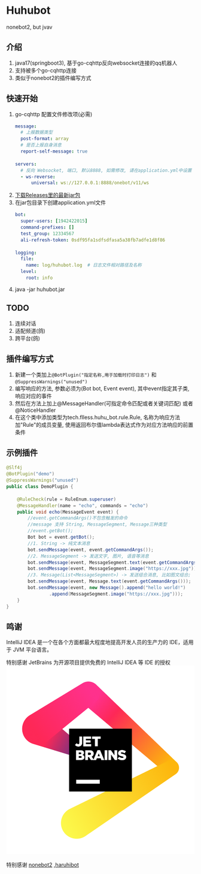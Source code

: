 # Huhubot
nonebot2, but jvav

## 介绍
1. java17(springboot3), 基于go-cqhttp反向websocket连接的qq机器人
2. 支持被多个go-cqhttp连接
3. 类似于nonebot2的插件编写方式

## 快速开始
1. go-cqhttp 配置文件修改项(必需)
    ```yaml
    message:
      # 上报数据类型
      post-format: array
      # 是否上报自身消息
      report-self-message: true
    
    servers:
      # 反向 Websocket, 端口, 默认8888, 如需修改, 请在application.yml中设置
      - ws-reverse:
          universal: ws://127.0.0.1:8888/onebot/v11/ws
    
    ```
2. [下载Releases里的最新jar包](https://github.com/fllessntt/huhu_bot/releases/download/springboot3.16/huhubot-1.0.0.jar)
3. 在jar包目录下创建application.yml文件
    ```yaml
    bot:
      super-users: [1942422015]
      command-prefixes: []
      test_group: 12334567
      ali-refresh-token: 0sdf95fa1sdfsdfasa5a38fb7adfe1d8f86
    
    logging:
      file:
        name: log/huhubot.log  # 日志文件相对路径及名称
      level:
        root: info
    ```
4. java -jar huhubot.jar 

## TODO
1. 连续对话
2. 适配频道(鸽)
3. 跨平台(鸽)


## 插件编写方式
1. 新建一个类加上`@BotPlugin("指定名称,用于加载时打印日志")` 和 `@SuppressWarnings("unused")`
2. 编写响应的方法, 参数必须为(Bot bot, Event event), 其中event指定其子类, 响应对应的事件
3. 然后在方法上加上@MessageHandler(可指定命令匹配或者关键词匹配) 或者 @NoticeHandler
4. 在这个类中添加类型为tech.flless.huhu_bot.rule.Rule, 名称为响应方法加"Rule"的成员变量, 使用返回布尔值lambda表达式作为对应方法响应的前置条件

## 示例插件

```Java
@Slf4j
@BotPlugin("demo")
@SuppressWarnings("unused")
public class DemoPlugin {

    @RuleCheck(rule = RuleEnum.superuser)
    @MessageHandler(name = "echo", commands = "echo")
    public void echo(MessageEvent event) {
        //event.getCommandArgs()不包含触发的命令
        //message 支持 String, MessageSegment, Message三种类型
        //event.getBot();
        Bot bot = event.getBot();
        //1. String -> 纯文本消息
        bot.sendMessage(event, event.getCommandArgs());
        //2. MessageSegment -> 发送文字, 图片, 语音等消息
        bot.sendMessage(event, MessageSegment.text(event.getCommandArgs()));
        bot.sendMessage(event, MessageSegment.image("https://xxx.jpg"));
        //3. Message(List<MessageSegment>) -> 发送组合消息, 比如图文组合;
        bot.sendMessage(event, Message.text(event.getCommandArgs()));
        bot.sendMessage(event, new Message().append("hello world!")
                .append(MessageSegment.image("https://xxx.jpg")));
    }
}
```



## 鸣谢
IntelliJ IDEA 是一个在各个方面都最大程度地提高开发人员的生产力的 IDE，适用于 JVM 平台语言。

特别感谢 JetBrains 为开源项目提供免费的 IntelliJ IDEA 等 IDE 的授权
![JetBrains Logo](jb_beam.png)

特别感谢 [nonebot2](https://github.com/nonebot/nonebot2) ,[haruhibot](https://gitee.com/Lelouch-cc/haruhibot-server)